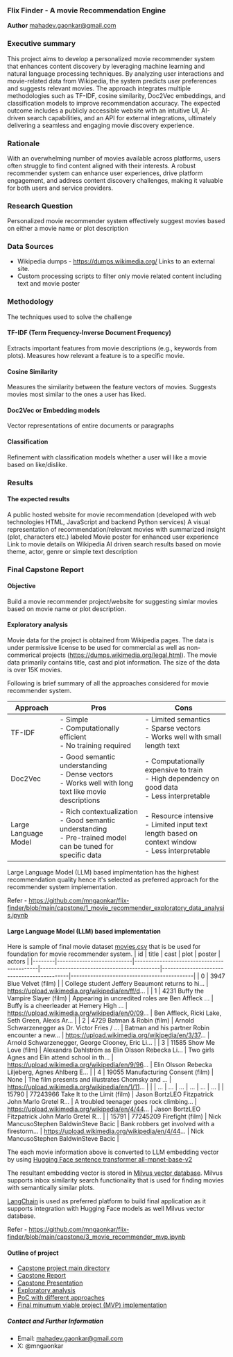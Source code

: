 ### Flix Finder - A movie Recommendation Engine

**Author**
mahadev.gaonkar@gmail.com

### Executive summary
This project aims to develop a personalized movie recommender system that enhances content discovery by leveraging machine learning and natural language processing techniques. By analyzing user interactions and movie-related data from Wikipedia, the system predicts user preferences and suggests relevant movies. The approach integrates multiple methodologies such as TF-IDF, cosine similarity, Doc2Vec embeddings, and classification models to improve recommendation accuracy. The expected outcome includes a publicly accessible website with an intuitive UI, AI-driven search capabilities, and an API for external integrations, ultimately delivering a seamless and engaging movie discovery experience.

### Rationale
With an overwhelming number of movies available across platforms, users often struggle to find content aligned with their interests. A robust recommender system can enhance user experiences, drive platform engagement, and address content discovery challenges, making it valuable for both users and service providers.

### Research Question
Personalized movie recommender system effectively suggest movies based on either a movie name or plot description

### Data Sources
- Wikipedia dumps - https://dumps.wikimedia.org/ Links to an external site.
- Custom processing scripts to filter only movie related content including text and movie poster

### Methodology
The techniques used to solve the challenge

#### TF-IDF (Term Frequency-Inverse Document Frequency)

Extracts important features from movie descriptions (e.g., keywords from plots).
Measures how relevant a feature is to a specific movie.

#### Cosine Similarity

Measures the similarity between the feature vectors of movies.
Suggests movies most similar to the ones a user has liked.

#### Doc2Vec or Embedding models

Vector representations of entire documents or paragraphs

#### Classification
Refinement with classification models whether a user will like a movie based on like/dislike. 

### Results
#### The expected results

A public hosted website for movie recommendation (developed with web technologies HTML, JavaScript and backend Python services)
A visual representation of recommendation/relevant movies with summarized insight (plot, characters etc.) labeled
Movie poster for enhanced user experience
Link to movie details on Wikipedia
AI driven search results based on movie theme, actor, genre or simple text description

### Final Capstone Report
#### Objective
Build a movie recommender project/website for suggesting simlar movies based on movie name or plot description.

#### Exploratory analysis
Movie data for the project is obtained from Wikipedia pages. The data is under permissive license to be used for commercial as well as non-commerical projects (https://dumps.wikimedia.org/legal.html). The movie data primarily contains title, cast and plot information. The size of the data is over 15K movies.

Following is brief summary of all the approaches considered for movie recommender system.

| Approach           | Pros                                      | Cons                                      |
|--------------------|-------------------------------------------|-------------------------------------------|
| TF-IDF             | - Simple<br>- Computationally efficient<br>- No training required | - Limited semantics<br>- Sparse vectors<br>- Works well with small length text |
| Doc2Vec            | - Good semantic understanding<br>- Dense vectors<br>- Works well with long text like movie descriptions | - Computationally expensive to train<br>- High dependency on good data<br>- Less interpretable |
| Large Language Model | - Rich contextualization<br>- Good semantic understanding<br>- Pre-trained model can be tuned for specific data | - Resource intensive<br>- Limited input text length based on context window<br>- Less interpretable |

Large Language Model (LLM) based implmentation has the highest recommendation quality hence it's selected as preferred approach for the recommender system implementation.

Refer - https://github.com/mngaonkar/flix-finder/blob/main/capstone/1_movie_recommender_exploratory_data_analysis.ipynb


#### Large Language Model (LLM) based implementation

Here is sample of final movie dataset [movies.csv](https://github.com/mngaonkar/flix-finder/blob/main/capstone/data/movies.csv) that is be used for foundation for movie recommender system.
| id     | title                     | cast                                      | plot                                      | poster                                     | actors                                     |
|--------|---------------------------|-------------------------------------------|-------------------------------------------|--------------------------------------------|--------------------------------------------|
| 0      | 3947   Blue Velvet (film) |  | College student Jeffery Beaumont returns to hi... |  https://upload.wikimedia.org/wikipedia/en/ff/d...                                          |
| 1      | 4231   Buffy the Vampire Slayer (film) | Appearing in uncredited roles are Ben Affleck ... | Buffy is a cheerleader at Hemery High ... | https://upload.wikimedia.org/wikipedia/en/0/09... | Ben Affleck, Ricki Lake, Seth Green, Alexis Ar... |
| 2      | 4729   Batman & Robin (film) | Arnold Schwarzenegger as Dr. Victor Fries / ... | Batman and his partner Robin encounter a new... | https://upload.wikimedia.org/wikipedia/en/3/37... | Arnold Schwarzenegger, George Clooney, Eric Li... |
| 3      | 11585  Show Me Love (film) | Alexandra Dahlström as Elin Olsson Rebecka Li... | Two girls Agnes and Elin attend school in th... | https://upload.wikimedia.org/wikipedia/en/9/96... | Elin Olsson Rebecka Liljeberg, Agnes Ahlberg E... |
| 4      | 19055  Manufacturing Consent (film) | None | The film presents and illustrates Chomsky and ... | https://upload.wikimedia.org/wikipedia/en/1/11... |                                            |
| ...    | ...                       | ...                                       | ...                                       | ...                                        | ...                                        |
| 15790  | 77243966 Take It to the Limit (film) | Jason BortzLEO Fitzpatrick John Marlo Gretel R... | A troubled teenager goes rock climbing... | https://upload.wikimedia.org/wikipedia/en/4/44... | Jason BortzLEO Fitzpatrick John Marlo Gretel R... |
| 15791  | 77245209 Firefight (film) | Nick MancusoStephen BaldwinSteve Bacic | Bank robbers get involved with a firestorm... | https://upload.wikimedia.org/wikipedia/en/4/44... | Nick MancusoStephen BaldwinSteve Bacic |

The each movie information above is converted to LLM embedding vector by using [Hugging Face sentence transformer all-mpnet-base-v2](https://huggingface.co/sentence-transformers/all-mpnet-base-v2) 

The resultant embedding vector is stored in [Milvus vector database](https://milvus.io). Milvus supports inbox similarity search functionality that is used for finding movies with semantically similar plots. 

[LangChain](https://www.langchain.com) is used as preferred platform to build final application as it supports integration with Hugging Face models as well Milvus vector database.

Refer - https://github.com/mngaonkar/flix-finder/blob/main/capstone/3_movie_recommender_mvp.ipynb


#### Outline of project
- [Capstone project main directory](https://github.com/mngaonkar/flix-finder/tree/main/capstone)
- [Capstone Report](https://github.com/mngaonkar/flix-finder/blob/main/capstone/README.md)
- [Capstone Presentation](https://github.com/mngaonkar/flix-finder/blob/main/capstone/presentation/Movie_Recommender_Mahadev_Gaonkar.pptx) 
- [Exploratory analysis](https://github.com/mngaonkar/flix-finder/blob/main/capstone/1_movie_recommender_exploratory_data_analysis.ipynb)
- [PoC with different approaches](https://github.com/mngaonkar/flix-finder/blob/main/capstone/2_movie_recommender_inference.ipynb)
- [Final minumum viable project (MVP) implementation](https://github.com/mngaonkar/flix-finder/blob/main/capstone/3_movie_recommender_mvp.ipynb)



##### Contact and Further Information
- Email: mahadev.gaonkar@gmail.com
- X: @mngaonkar